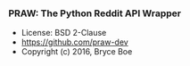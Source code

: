 ### **PRAW: The Python Reddit API Wrapper**
- License: BSD 2-Clause
- https://github.com/praw-dev
- Copyright (c) 2016, Bryce Boe
